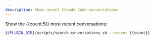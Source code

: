 ```yaml
---
description: Show recent Claude Code conversations
---
```


Show the {{count:5}} most recent conversations:

```bash
${PLUGIN_DIR}/scripts/search-conversations.sh --recent {{count}}
```
